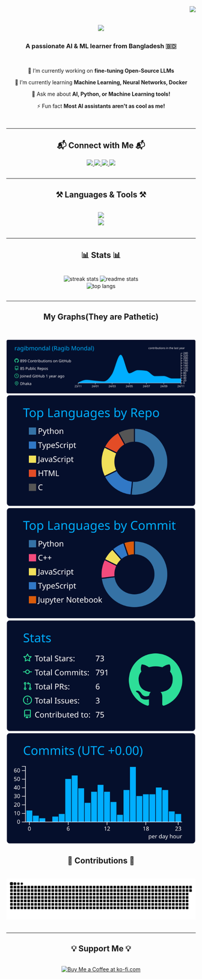 <img align="right" src="https://visitor-badge.laobi.icu/badge?page_id=ragibmondal.ragibmondal" />

<h1 align="center">
    <img src="https://readme-typing-svg.herokuapp.com/?font=Righteous&size=35&center=true&vCenter=true&width=500&height=70&duration=4000&lines=Hi+There!+👋;+I'm+Ragib+Hasan!;" />
</h1>

<h3 align="center">A passionate AI & ML learner from Bangladesh 🇧🇩</h3>

<br/>

<div align="center">
 
 🔭 I’m currently working on **fine-tuning Open-Source LLMs**
 
 🌱 I’m currently learning **Machine Learning, Neural Networks, Docker**

💬 Ask me about **AI, Python, or Machine Learning tools!**

⚡ Fun fact **Most AI assistants aren't as cool as me!**

</div>

<br/>
<hr/>

<h2 align="center">📬 Connect with Me 📬</h2>
<div align="center">
    <a href="mailto:ragib5303721@gmail.com">
        <img src="https://img.shields.io/badge/Gmail-333333?style=for-the-badge&logo=gmail&logoColor=red" />
    </a>
    <a href="https://linkedin.com/in/ragibhasan2" target="_blank">
        <img src="https://img.shields.io/badge/LinkedIn-0077B5?style=for-the-badge&logo=linkedin&logoColor=white" />
    </a>
    <a href="https://kaggle.com/ragibhasan2" target="_blank">
        <img src="https://img.shields.io/badge/Kaggle-20BEFF?style=for-the-badge&logo=kaggle&logoColor=white" />
    </a>
    <a href="https://twitter.com/ragibhasan2.0" target="_blank">
        <img src="https://img.shields.io/badge/Twitter-1DA1F2?style=for-the-badge&logo=twitter&logoColor=white" />
    </a>
</div>

<br/>
<hr/>

<h2 align="center">⚒️ Languages & Tools ⚒️</h2>
<br/>
<div align="center">
    <img src="https://skillicons.dev/icons?i=python,tensorflow,pytorch,javascript,react,nodejs,flask,mysql,mongodb,git,github,docker,linux" /><br>
    <img src="https://skillicons.dev/icons?i=html,css,bootstrap,figma,vscode,heroku,aws,azure" />
</div>

<br/>
<hr/>


<h2 align="center">📊 Stats 📊</h2>
<br/>
<div align="center">
  <img width=390 src="https://github-readme-streak-stats.herokuapp.com/?user=ragibmondal&theme=react&border_radius=10" alt="streak stats"/>
  <img width=390 src="https://github-readme-stats.vercel.app/api?username=ragibmondal&show_icons=true&theme=react&border_radius=10" alt="readme stats" />
  <br/>
  <img width=325 align="center" src="https://github-readme-stats.vercel.app/api/top-langs/?username=ragibmondal&hide=HTML&langs_count=8&layout=compact&theme=react&border_radius=10" alt="top langs" />
</div>

<br/>
<hr/>

<h2 align="center"> My Graphs(They are Pathetic)</h2>
<br/>


[![](https://raw.githubusercontent.com/ragibmondal/ragibmondal/main/profile-summary-card-output/algolia/0-profile-details.svg)](https://github.com/vn7n24fzkq/github-profile-summary-cards)
[![](https://raw.githubusercontent.com/ragibmondal/ragibmondal/main/profile-summary-card-output/algolia/1-repos-per-language.svg)](https://github.com/vn7n24fzkq/github-profile-summary-cards) [![](https://raw.githubusercontent.com/ragibmondal/ragibmondal/main/profile-summary-card-output/algolia/2-most-commit-language.svg)](https://github.com/vn7n24fzkq/github-profile-summary-cards)
[![](https://raw.githubusercontent.com/ragibmondal/ragibmondal/main/profile-summary-card-output/algolia/3-stats.svg)](https://github.com/vn7n24fzkq/github-profile-summary-cards) [![](https://raw.githubusercontent.com/ragibmondal/ragibmondal/main/profile-summary-card-output/algolia/4-productive-time.svg)](https://github.com/vn7n24fzkq/github-profile-summary-cards)


<h2 align="center">🐍 Contributions 🐍</h2>
<br/>
<div align="center">
  <img alt="my contributions" src="https://github.com/ragibmondal/ragibmondal/blob/main/github-user-contribution.svg" />
</div>

<br/>
<hr/>

<h2 align="center">💡 Support Me 💡</h2>
<br/>
<div align="center">
<a href='https://ko-fi.com/V7V4RAK9C' target='_blank'><img height='64' style='border:0px;height:64px;' src='https://storage.ko-fi.com/cdn/kofi1.png?v=3' border='0' alt='Buy Me a Coffee at ko-fi.com' /></a>
</div>

<br/>
